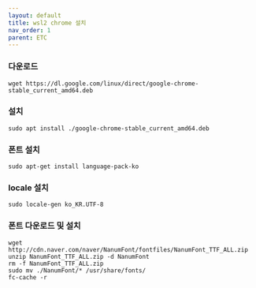 ```yaml
---
layout: default
title: wsl2 chrome 설치
nav_order: 1
parent: ETC
---
```

                

### 다운로드
```
wget https://dl.google.com/linux/direct/google-chrome-stable_current_amd64.deb
```

### 설치
```
sudo apt install ./google-chrome-stable_current_amd64.deb
```

### 폰트 설치
```
sudo apt-get install language-pack-ko
```

### locale 설치
```
sudo locale-gen ko_KR.UTF-8
```

### 폰트 다운로드 및 설치
```
wget http://cdn.naver.com/naver/NanumFont/fontfiles/NanumFont_TTF_ALL.zip
unzip NanumFont_TTF_ALL.zip -d NanumFont
rm -f NanumFont_TTF_ALL.zip
sudo mv ./NanumFont/* /usr/share/fonts/
fc-cache -r
```

